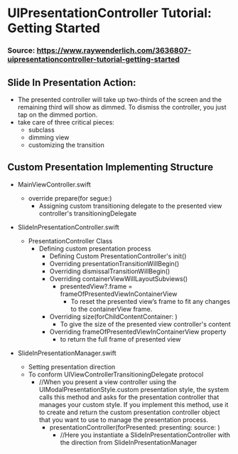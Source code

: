 # UIPresentationController Tutorial: Getting Started
### Source: https://www.raywenderlich.com/3636807-uipresentationcontroller-tutorial-getting-started

## Slide In Presentation Action:
- The presented controller will take up two-thirds of the screen and the remaining third will show as dimmed. To dismiss the controller, you just tap on the dimmed portion.
- take care of three critical pieces: 
    - subclass
    - dimming view 
    - customizing the transition

## Custom Presentation Implementing Structure
- MainViewController.swift
    - override prepare(for segue:) 
        - Assigning custom transitioning delegate to the presented view controller's transitioningDelegate

- SlideInPresentationController.swift
    - PresentationController Class
        - Defining custom presentation process
            - Defining Custom PresentationController's init()
            - Overriding presentationTransitionWillBegin() 
            - Overriding dismissalTransitionWillBegin()
            - Overriding containerViewWillLayoutSubviews()
                - presentedView?.frame = frameOfPresentedViewInContainerView
                    - To reset the presented view’s frame to fit any changes to the containerView frame.
            - Overriding size(forChildContentContainer: )
                - To give the size of the presented view controller's content
            - Overriding frameOfPresentedViewInContainerView property 
                - to return the full frame of presented view

- SlideInPresentationManager.swift
    - Setting presentation direction
    - To conform UIViewControllerTransitioningDelegate protocol
        - //When you present a view controller using the UIModalPresentationStyle.custom presentation style, the system calls this method and asks for the presentation controller that manages your custom style. If you implement this method, use it to create and return the custom presentation controller object that you want to use to manage the presentation process.
            - presentationController(forPresented: presenting: source: ) 
                - //Here you instantiate a SlideInPresentationController with the direction from SlideInPresentationManager



